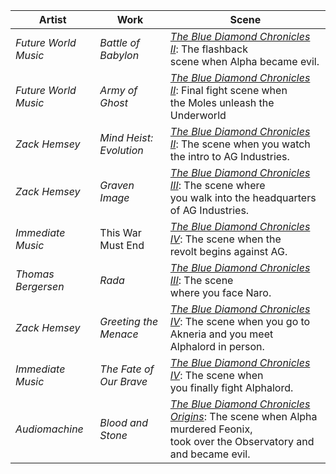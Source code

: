 |Artist|Work|Scene|
|---|---|---|
| *Future World Music* | *Battle of Babylon* | [*The Blue Diamond Chronicles II*](https://): The flashback<br/>scene when Alpha became evil. | 
| *Future World Music* | *Army of Ghost* | [*The Blue Diamond Chronicles II*](https://): Final fight scene when<br/>the Moles unleash the Underworld | 
| *Zack Hemsey* | *Mind Heist: Evolution* | [*The Blue Diamond Chronicles II*](https://): The scene when you watch<br/>the intro to AG Industries. | 
| *Zack Hemsey* | *Graven Image* | [*The Blue Diamond Chronicles III*](https://): The scene where<br/>you walk into the headquarters of AG Industries. |
| *Immediate Music* | This War Must End | [*The Blue Diamond Chronicles IV*](https://): The scene when the<br/>revolt begins against AG. 
| *Thomas Bergersen* | *Rada* | [*The Blue Diamond Chronicles III*](https://): The scene<br/>where you face Naro. |
| *Zack Hemsey* | *Greeting the Menace* | [*The Blue Diamond Chronicles IV*](https://): The scene when you go to<br/>Akneria and you meet Alphalord in person. |
| *Immediate Music* | *The Fate of Our Brave* | [*The Blue Diamond Chronicles IV*](https://): The scene when<br/>you finally fight Alphalord. 
| *Audiomachine* | *Blood and Stone* | [*The Blue Diamond Chronicles Origins*](https://): The scene when Alpha murdered Feonix,<br/>took over the Observatory and and became evil. | 
